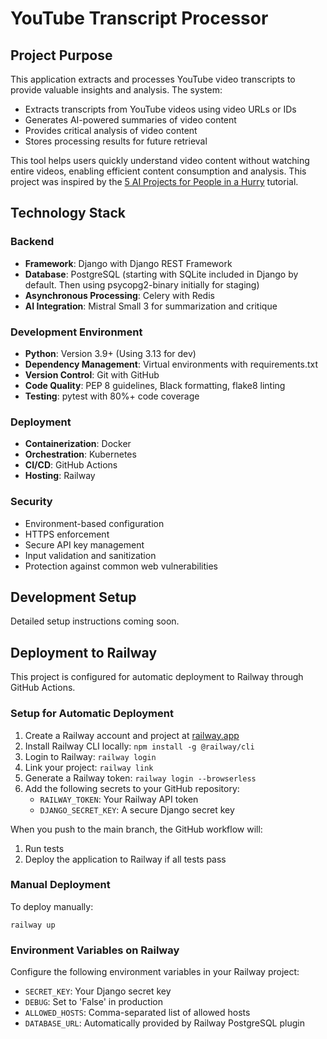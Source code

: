 # YouTube Transcript Processor

## Project Purpose

This application extracts and processes YouTube video transcripts to provide valuable insights and analysis. The system:

- Extracts transcripts from YouTube videos using video URLs or IDs
- Generates AI-powered summaries of video content
- Provides critical analysis of video content
- Stores processing results for future retrieval

This tool helps users quickly understand video content without watching entire videos, enabling efficient content consumption and analysis.
This project was inspired by the [5 AI Projects for People in a Hurry](https://shawhin.medium.com/5-ai-projects-for-people-in-a-hurry-1220f0b27037) tutorial. 

## Technology Stack

### Backend
- **Framework**: Django with Django REST Framework
- **Database**: PostgreSQL (starting with SQLite included in Django by default. Then using psycopg2-binary initially for staging)
- **Asynchronous Processing**: Celery with Redis
- **AI Integration**: Mistral Small 3 for summarization and critique

### Development Environment
- **Python**: Version 3.9+ (Using 3.13 for dev)
- **Dependency Management**: Virtual environments with requirements.txt
- **Version Control**: Git with GitHub
- **Code Quality**: PEP 8 guidelines, Black formatting, flake8 linting
- **Testing**: pytest with 80%+ code coverage

### Deployment
- **Containerization**: Docker
- **Orchestration**: Kubernetes
- **CI/CD**: GitHub Actions
- **Hosting**: Railway

### Security
- Environment-based configuration
- HTTPS enforcement
- Secure API key management
- Input validation and sanitization
- Protection against common web vulnerabilities

## Development Setup

Detailed setup instructions coming soon.

## Deployment to Railway

This project is configured for automatic deployment to Railway through GitHub Actions.

### Setup for Automatic Deployment

1. Create a Railway account and project at [railway.app](https://railway.app/)
2. Install Railway CLI locally: `npm install -g @railway/cli`
3. Login to Railway: `railway login`
4. Link your project: `railway link`
5. Generate a Railway token: `railway login --browserless`
6. Add the following secrets to your GitHub repository:
   - `RAILWAY_TOKEN`: Your Railway API token
   - `DJANGO_SECRET_KEY`: A secure Django secret key

When you push to the main branch, the GitHub workflow will:
1. Run tests
2. Deploy the application to Railway if all tests pass

### Manual Deployment

To deploy manually:
```
railway up
```

### Environment Variables on Railway

Configure the following environment variables in your Railway project:
- `SECRET_KEY`: Your Django secret key
- `DEBUG`: Set to 'False' in production
- `ALLOWED_HOSTS`: Comma-separated list of allowed hosts
- `DATABASE_URL`: Automatically provided by Railway PostgreSQL plugin
